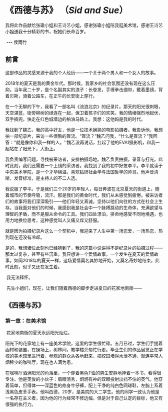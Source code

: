 # 《西德与苏》 （*Sid and Sue*）

我将此作品献给张瑜小姐和王诗艺小姐，感谢张瑜小姐陪我逛美术馆，感谢王诗艺小姐送我十分精彩的书，祝她们长命百岁。

​																							                                      --- 侯雨竹

## 前言

​	这部作品的灵感来源于我的个人经历——一个关于两个男人和一个女人的故事。

​	2018年的夏天是我的黄金年代。那时候，我家乡的社会氛围还没有现在这么压抑。当年我二十岁，是个名副其实的浪子：长卷发，手缠拳击绷带，戴着墨镜，背着贝斯，骑着公路车，在正午的长安街上穿行。

​	在一个无聊的下午，我看了一部名叫《流浪北京》的纪录片。那天的阳光很刺眼，天空湛蓝，街旁柳树的绿连在一起，保卫着孩子们的欢笑。我的情绪强烈地起伏，双手插兜，快走在红色城墙边的柏油马路上。我想：这他妈是我的时代。

​	我找到了魏乙，我的高中好友，他是一位技术娴熟的电影拍摄者。我告诉他，我想拍一部纪录片，采访一些很酷的盲流。“盲流？”魏乙问我，“什么是盲流？”我回答：“就是像你和我一样的人。''魏乙没再说话，扛起了他的EVA1摄影机，和我一起站在了阳光下，大街上。

​	我负责编写问题，寻找被采访者，安排拍摄场地。魏乙负责拍摄，录音与打光。此时此刻，我们还需要一个上镜的采访者。我找到了我的初中好友李平。李平就读于中央美术学院，是一个才华横溢，喜欢钻研社会学与法国哲学的帅哥。他声音清晰，发音标准，是主持人的不二人选。

​	我说服了李平。于是我们三个20岁的年轻人，每日奔波在北京夏天的街道上，随着城市的节奏呼吸，流汗。那是我们的黄金时代，我们从未感觉到疲倦。被采访者们的故事将我们深深吸引——他们年轻又真诚，坚持以他们向往的方式在社会上生存。当我面对他们的时候，我感到我是社会中一个脉搏跳动的生命体，充满欲望与理智的矛盾，而不是服从命令的工具。我们四处漂泊，拼命地感受不同地境遇，也用力地换位思考，这种感觉叫人又痛又痒又舒服。

​	就是因为拍摄纪录片这么一个契机中，我迎来了人生中第一场恋爱，一场热恋，热到现在还没有冷却。

​	是的，我想诸位此刻也已经猜到了，我的这篇小说讲得不是纪录片的拍摄过程——那太过复杂，甚至有些沉重。我只想讲一个爱情故事，一个发生在夏天的爱情故事。如同2018年的夏天一样，这场爱情莫名其妙地开始，又莫名奇妙地结束，此时此刻，似乎又还在发生着。

​	我无法释怀。

​	先生小姐们，现在，让我们随着西德的脚步走进夏日的花家地南街——

## 《西德与苏》

### 第一章：在美术馆

​		花家地南街的夏天永远阳光灿烂。

​		阳光下的花家地上有一座美术学院，这里的学生很忙碌。五月已过，学生们手提着画材和装置，在操场上，树林间，教学楼旁匆忙行走。毕业生们的作品展览正在学校的美术馆里进行着，参观的群众从各地赶来，把校园堵得水泄不通，就连平常人烟稀少的咖啡厅，现在也人满为患。

​		在咖啡厅洒满阳光的角落里，一个穿着黑色T恤的男生安静地捧着一本书，看得很专注。他是英俊的小伙子：眉眼清秀，炯炯有神的双眼投射出挡不住的英气。他穿着简单，但得体——深蓝色的修身牛仔裤，配上干净的纯白色网球鞋，左腕上系着浅黑色皮革手表。他叫西德，20岁，是美院的大二学生。他的同学一致认为他是一名存在主义者，因为他的行为经常不修边幅，但是对于自己认定的目标，他又有很强的执行力。

​		





​	